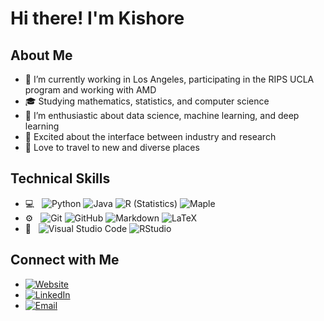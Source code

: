 # Hi there! I'm Kishore

## About Me

<!--
**kishb123/kishb123** is a ✨ _special_ ✨ repository because its `README.md` (this file) appears on your GitHub profile.

Here are some ideas to get you started:

- 🔭 I’m currently working on ...
- 🌱 I’m currently learning ...
- 👯 I’m looking to collaborate on ...
- 🤔 I’m looking for help with ...
- 💬 Ask me about ...
- 📫 How to reach me: ...
- 😄 Pronouns: ...
- ⚡ Fun fact: ...
-->

- 🔭 I’m currently working in Los Angeles, participating in the RIPS UCLA program and working with AMD 
- 🎓 Studying mathematics, statistics, and computer science
- 🌱 I’m enthusiastic about data science, machine learning, and deep learning
- 🔬 Excited about the interface between industry and research 
- 🛫 Love to travel to new and diverse places


## Technical Skills
- 💻 &nbsp;
  ![Python](http://img.shields.io/badge/-Python-3776AB?style=flat&logo=python&logoColor=ffffff)
  ![Java](http://img.shields.io/badge/-Java-5B4638?style=flat&logo=java&logoColor=ffffff)
  ![R (Statistics)](https://img.shields.io/badge/-R-878787?style=flat&logo=R&logoColor=276DC3)
  ![Maple](https://img.shields.io/badge/-Maple-333333?style=flat&logo=maple)
- ⚙️ &nbsp;
  ![Git](https://img.shields.io/badge/-Git-%23F05032?style=flat&logo=git&logoColor=%23ffffff)
  ![GitHub](https://img.shields.io/badge/-GitHub-181717?style=flat&logo=github)
  ![Markdown](https://img.shields.io/badge/-Markdown-000000?style=flat&logo=markdown)
  ![LaTeX](https://img.shields.io/badge/-LaTeX-0516379?style=flat&logo=latex)
- 🔧 &nbsp;
  ![Visual Studio Code](https://img.shields.io/badge/-Visual%20Studio%20Code-003D8F?style=flat&logo=visual-studio-code&logoColor=007ACC)
  ![RStudio](https://img.shields.io/badge/-RStudio-00597C?style=flat&logo=rstudio)


## Connect with Me 


- <a href="https://kishb123.github.io/" target="_blank"><img alt="Website" src="https://img.shields.io/badge/Personal_Site_And_Portfolio-DF1F1F?style=flat&logo=google-chrome&logoColor=ffffff"></a>
- <a href="https://www.linkedin.com/in/kishore-basu-08a690181/" target="_blank"><img alt="LinkedIn" src="https://img.shields.io/badge/LinkedIn-blue?style=flat&logo=linkedin&logoColor=ffffff"></a>
- <a href="mailto:kishore.basu@gmail.com" target="_blank"><img alt="Email" src="https://img.shields.io/badge/Email-34a853?style=flat&logo=gmail&logoColor=ffffff"></a>


